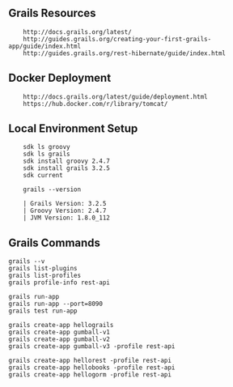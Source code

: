 
## Grails Resources

		http://docs.grails.org/latest/
		http://guides.grails.org/creating-your-first-grails-app/guide/index.html
		http://guides.grails.org/rest-hibernate/guide/index.html
		

## Docker Deployment

    	http://docs.grails.org/latest/guide/deployment.html
		https://hub.docker.com/r/library/tomcat/

## Local Environment Setup

		sdk ls groovy
		sdk ls grails
	   	sdk install groovy 2.4.7
	   	sdk install grails 3.2.5
	   	sdk current

	   	grails --version
	    
		| Grails Version: 3.2.5
		| Groovy Version: 2.4.7
		| JVM Version: 1.8.0_112
	    
	    
## Grails Commands

	grails --v
	grails list-plugins
	grails list-profiles
	grails profile-info rest-api
	 
	grails run-app
	grails run-app --port=8090
	grails test run-app
	 
	grails create-app hellograils
	grails create-app gumball-v1
	grails create-app gumball-v2
	grails create-app gumball-v3 -profile rest-api
	
	grails create-app hellorest -profile rest-api
	grails create-app hellobooks -profile rest-api
	grails create-app hellogorm -profile rest-api


	 





